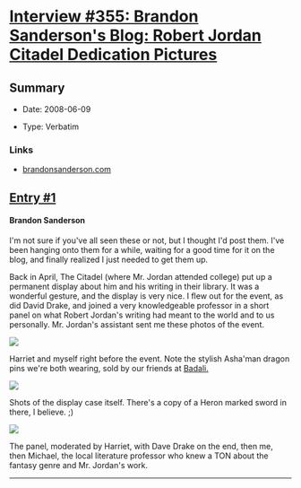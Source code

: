 # [Interview #355: Brandon Sanderson's Blog: Robert Jordan Citadel Dedication Pictures](https://www.theoryland.com/intvmain.php?i=355)

## Summary

- Date: 2008-06-09

- Type: Verbatim

### Links

- [brandonsanderson.com](http://www.brandonsanderson.com/blog/653/Robert-Jordan-Citadel-Dedication-Pictures)


## [Entry #1](./t-355/1)

#### Brandon Sanderson

I'm not sure if you've all seen these or not, but I thought I'd post them. I've been hanging onto them for a while, waiting for a good time for it on the blog, and finally realized I just needed to get them up.

Back in April, The Citadel (where Mr. Jordan attended college) put up a permanent display about him and his writing in their library. It was a wonderful gesture, and the display is very nice. I flew out for the event, as did David Drake, and joined a very knowledgeable professor in a short panel on what Robert Jordan's writing had meant to the world and to us personally. Mr. Jordan's assistant sent me these photos of the event.

![](http://www.monkeysloth.net/brandon/graphics/RobertJordanCitadelDedicationPictures_2FDC/BranHar_thumb.jpg)

Harriet and myself right before the event. Note the stylish Asha'man dragon pins we're both wearing, sold by our friends at
[Badali.](http://www.badalijewelry.com/jordan_b.htm)

![](http://www.monkeysloth.net/brandon/graphics/RobertJordanCitadelDedicationPictures_2FDC/case1_thumb.jpg)

Shots of the display case itself. There's a copy of a Heron marked sword in there, I believe. ;)

![](http://www.monkeysloth.net/brandon/graphics/RobertJordanCitadelDedicationPictures_2FDC/Panel_thumb.jpg)

The panel, moderated by Harriet, with Dave Drake on the end, then me, then Michael, the local literature professor who knew a TON about the fantasy genre and Mr. Jordan's work.


---


